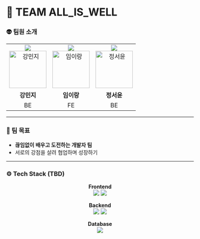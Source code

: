 # 🤟 TEAM ALL_IS_WELL




### 👽 팀원 소개
<table>
  <tbody>
    <tr>
      <td align="center">
        <img src="https://img.shields.io/badge/Team%20Member-fb69a3" /><br> <a href="https://github.com/monshelle"><img src="https://github.com/monshelle.png" width="100px;" alt="강민지"/></a> </td>
      <td align="center">
        <img src="https://img.shields.io/badge/Team%20Member-04e0d5" /><br> <a href="https://github.com/WHITENOISE523"><img src="https://github.com/WHITENOISE523.png" width="100px;" alt="임이랑"/></a> </td>
            <td align="center">
        <img src="https://img.shields.io/badge/Team%20Leader-8629f9" /><br> <a href="https://github.com/yoozafree"><img src="https://github.com/yoozafree.png" width="100px;" alt="정서윤"/></a> </td>
    </tr>
    <tr>
      <td align="center"><b>강민지</b></td> 
      <td align="center"><b>임이랑</b></td> 
      <td align="center"><b>정서윤</b></td>
    </tr>
    <tr>
      <td align="center">BE</td>
      <td align="center">FE</td>
      <td align="center">BE</td>
    </tr>
  </tbody>
</table>

---

### 🎯 팀 목표
- **끊임없이 배우고 도전하는 개발자 팀**
- 서로의 강점을 살려 협업하며 성장하기

---



### ⚙️ Tech Stack (TBD)
<div align="center">

**Frontend**  
<img src="https://img.shields.io/badge/React-61DAFB?logo=react&logoColor=white&style=for-the-badge"/> 
<img src="https://img.shields.io/badge/JavaScript-F7DF1E?logo=javascript&logoColor=black&style=for-the-badge"/>

**Backend**  
<img src="https://img.shields.io/badge/Spring%20Boot-6DB33F?logo=springboot&logoColor=white&style=for-the-badge"/>
<img src="https://img.shields.io/badge/Java-007396?logo=java&logoColor=white&style=for-the-badge"/>

**Database**  
<img src="https://img.shields.io/badge/MySQL-4479A1?logo=mysql&logoColor=white&style=for-the-badge"/>

</div>
